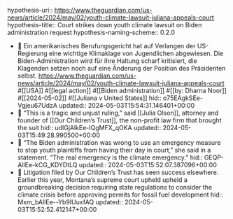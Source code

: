 hypothesis-uri:: https://www.theguardian.com/us-news/article/2024/may/02/youth-climate-lawsuit-juliana-appeals-court
hypothesis-title:: Court strikes down youth climate lawsuit on Biden administration request
hypothesis-naming-scheme:: 0.2.0

- 📝 Ein amerikanisches Berufungsgericht hat auf Verlangen der US-Regierung eine wichtige Klimaklage von Jugendlichen abgewiesen. Die Biden-Administration wird für ihre Haltung scharf kritisiert, die Klagenden setzen noch auf eine Änderung der Position des Präsidenten selbst. https://www.theguardian.com/us-news/article/2024/may/02/youth-climate-lawsuit-juliana-appeals-court #[[USA]] #[[legal action]] #[[Biden administration]] #[[by: Dharna Noor]] #[[2024-05-02]] #[[Juliana v United States]]
  hid:: o75EAgkSEe-Vgjeu67UdzA
  updated:: 2024-05-03T15:54:31.146401+00:00
- 📌 “This is a tragic and unjust ruling,” said [[Julia Olson]], attorney and founder of [[Our Children’s Trust]], the non-profit law firm that brought the suit
  hid:: udIGjAlkEe-IQgMFX_qOKA
  updated:: 2024-05-03T15:49:28.990500+00:00
- 📌 “The Biden administration was wrong to use an emergency measure to stop youth plaintiffs from having their day in court,” she said in a statement. “The real emergency is the climate emergency.”
  hid:: GEQP-AllEe-kCG_KDYDtLQ
  updated:: 2024-05-03T15:52:07.387096+00:00
- 📌 Litigation filed by Our Children’s Trust has seen success elsewhere. Earlier this year, Montana’s supreme court upheld upheld a groundbreaking decision requiring state regulations to consider the climate crisis before approving permits for fossil fuel development
  hid:: Mxm_bAllEe--Yb9IUuxfAQ
  updated:: 2024-05-03T15:52:52.412147+00:00